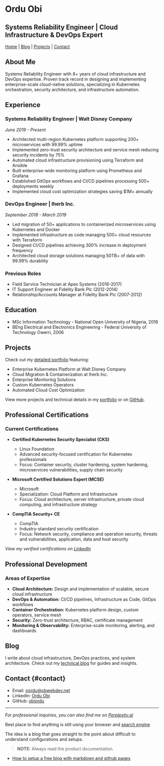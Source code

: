 # Ordu Obi
## Systems Reliability Engineer | Cloud Infrastructure & DevOps Expert

[Home](/) | [Blog](/blog) | [Projects](/projects) | [Contact](#contact)

## About Me
Systems Reliability Engineer with 8+ years of cloud infrastructure and DevOps expertise. Proven track record in designing and implementing enterprise-scale cloud-native solutions, specializing in Kubernetes orchestration, security architecture, and infrastructure automation.

## Experience

### Systems Reliability Engineer | Walt Disney Company
*June 2019 - Present*
- Architected multi-region Kubernetes platform supporting 200+ microservices with 99.99% uptime
- Implemented zero-trust security architecture and service mesh reducing security incidents by 75%
- Automated cloud infrastructure provisioning using Terraform and Ansible
- Built enterprise-wide monitoring platform using Prometheus and Grafana
- Established GitOps workflows and CI/CD pipelines processing 500+ deployments weekly
- Implemented cloud cost optimization strategies saving $1M+ annually

### DevOps Engineer | Iherb Inc.
*September 2018 - March 2019*
- Led migration of 50+ applications to containerized microservices using Kubernetes and Docker
- Implemented infrastructure as code managing 500+ cloud resources with Terraform
- Designed CI/CD pipelines achieving 300% increase in deployment frequency
- Architected cloud storage solutions managing 50TB+ of data with 99.99% durability

### Previous Roles
- Field Service Technician at Apex Systems (2016-2017)
- IT Support Engineer at Fidelity Bank Plc (2012-2014)
- Relationship/Accounts Manager at Fidelity Bank Plc (2007-2012)

## Education
- MSc Information Technology - National Open University of Nigeria, 2016
- BEng Electrical and Electronics Engineering - Federal University of Technology Owerri, 2006

## Projects
Check out my [detailed portfolio](/projects) featuring:

- Enterprise Kubernetes Platform at Walt Disney Company
- Cloud Migration & Containerization at Iherb Inc.
- Enterprise Monitoring Solutions
- Custom Kubernetes Operators
- Automated Cloud Cost Optimization

View more projects and technical details in my [portfolio](/projects) or on [GitHub](https://github.com/obiordu).

## Professional Certifications
### Current Certifications
- **Certified Kubernetes Security Specialist (CKS)**
  - Linux Foundation
  - Advanced security-focused certification for Kubernetes professionals
  - Focus: Container security, cluster hardening, system hardening, microservices vulnerabilities, supply chain security

- **Microsoft Certified Solutions Expert (MCSE)**
  - Microsoft
  - Specialization: Cloud Platform and Infrastructure
  - Focus: Cloud architecture, server infrastructure, private cloud computing, and infrastructure strategy

- **CompTIA Security+ CE**
  - CompTIA
  - Industry-standard security certification
  - Focus: Network security, compliance and operation security, threats and vulnerabilities, application, data and host security

*View my verified certifications on [LinkedIn](https://www.linkedin.com/in/oscarordu)*

## Professional Development
### Areas of Expertise
- **Cloud Architecture:** Design and implementation of scalable, secure cloud infrastructure
- **DevOps & Automation:** CI/CD pipelines, Infrastructure as Code, GitOps workflows
- **Container Orchestration:** Kubernetes platform design, custom operators, service mesh
- **Security:** Zero-trust architecture, RBAC, certificate management
- **Monitoring & Observability:** Enterprise-scale monitoring, alerting, and dashboards

## Blog
I write about cloud infrastructure, DevOps practices, and system architecture. Check out my [technical blog](/blog) for guides and insights.

## Contact {#contact}
- Email: [oordu@obwebdev.net](mailto:oordu@obwebdev.net)
- LinkedIn: [Ordu Obi](https://www.linkedin.com/in/oscarordu/)
- GitHub: [obiordu](https://github.com/obiordu)

---
*For professional inquiries, you can also find me on [Perplexity.ai][searchlink]*

[searchlink]: <https://www.perplexity.ai/>

Best place to find anything is still using your browser and [search engine][searchlink]

The idea is a blog that goes straight to the point about difficult to understand configurations and setups.

> **NOTE:** Always read the product documentation.

- [How to setup a free blog with markdown and github pages](https://obiordu.github.io/how-to-setup-a-free-blog-with-markdown-and-github-pages)

[searchlink]: <https://duckduckgo.com/>
